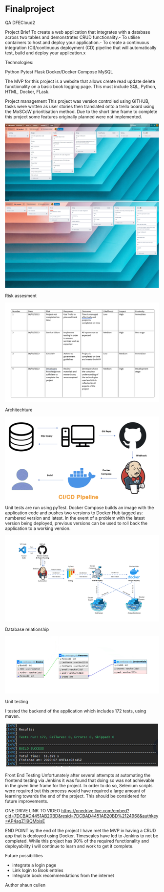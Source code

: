 # Finalproject
QA DFECloud2

Project Brief
To create a web application that integrates with a database across two tables and demonstrates CRUD functionality.-
To utilise containers to host and deploy your application.-
To create a continuous integration (CI)/continuous deployment (CD) pipeline that will automatically test, build and deploy your application.x

Technologies:

Python
Pytest
Flask
Docker/Docker Compose
MySQL

The MVP for this project is a website that allows create read update delete functionality on a basic book logging page.
This must include SQL, Python, HTML, Docker, FLask.

Project management
This project was version controlled using GITHUB, tasks were written as user stories then translated onto a trello board using the MoSCoW 
prioritisation method. Due to the short time frame to complete this project some features originally planned were not implemented.

![trelloboard](/webapp/docs/trellostart.jpeg)
![trelloboard](/webapp/docs/trello2.png)

Risk assesment

![risk](/webapp/docs/risk.png)

Architechture

![pipe](/webapp/docs/pipe.png)


Unit tests are run using pyTest.
Docker Compose builds an image with the application code and pushes two versions to Docker Hub tagged as: numbered version and latest. In the event of a problem with the latest version being deployed, previous versions can be used to roll back the application to a working version.

![arch](/webapp/docs/arch.png)

Database relationship

![db](/webapp/docs/dbr.png)

Unit testing

I tested the backend of the application which includes 172 tests, using maven.

![unit testing](/webapp/docs/unitt.png)

Front End Testing
Unfortunately after several attempts at automating the frontend testing via Jenkins it was found that doing so was not achievable in the given time frame for the project. In order to do so, Selenium scripts were required but this process would have required a large amount of learning towards the end of the project. This should be considered for future improvements.


ONE DRIVE LINK TO VIDEO
https://onedrive.live.com/embed?cid=7DCBAD4451AB20BD&resid=7DCBAD4451AB20BD%2124968&authkey=AP4agZ1l9QMbisE


END POINT
by the end of the project I have met the MVP in having a CRUD app that is deployed using Docker.
Timescales have led to Jenkins to not be completed.
While this project has 90% of the required functionality and deployability i will continue to learn and work to get it complete.

Future possibilities
- integrate a login page 
- Link login to Book entries
- Integrate book recommendations from the internet

Author
shaun cullen
